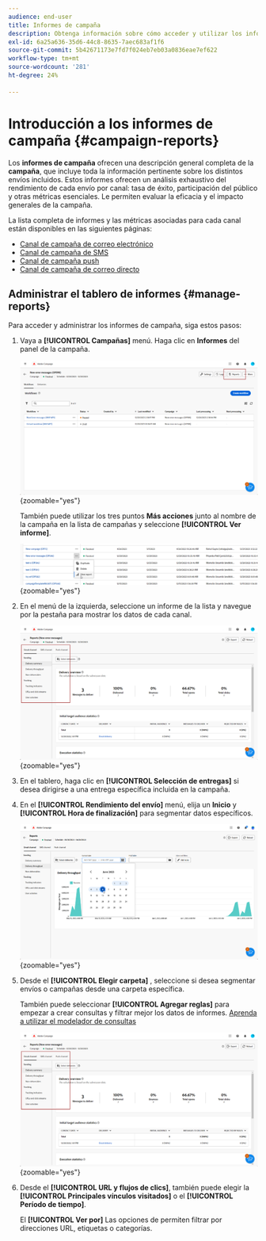```yaml
---
audience: end-user
title: Informes de campaña
description: Obtenga información sobre cómo acceder y utilizar los informes de campaña
exl-id: 6a25a636-35d6-44c8-8635-7aec683af1f6
source-git-commit: 5b42671173e7fd7f024eb7eb03a0836eae7ef622
workflow-type: tm+mt
source-wordcount: '281'
ht-degree: 24%

---
```


# Introducción a los informes de campaña {#campaign-reports}

Los **informes de campaña** ofrecen una descripción general completa de la **campaña**, que incluye toda la información pertinente sobre los distintos envíos incluidos. Estos informes ofrecen un análisis exhaustivo del rendimiento de cada envío por canal: tasa de éxito, participación del público y otras métricas esenciales. Le permiten evaluar la eficacia y el impacto generales de la campaña.

La lista completa de informes y las métricas asociadas para cada canal están disponibles en las siguientes páginas:

* [Canal de campaña de correo electrónico](campaign-reports-email.md)
* [Canal de campaña de SMS](campaign-reports-sms.md)
* [Canal de campaña push](campaign-reports-push.md)
* [Canal de campaña de correo directo](campaign-reports-direct-mail.md)

## Administrar el tablero de informes {#manage-reports}

Para acceder y administrar los informes de campaña, siga estos pasos:

1. Vaya a **[!UICONTROL Campañas]** menú. Haga clic en **Informes** del panel de la campaña.

   ![](assets/manage_campaign_report_2.png){zoomable=&quot;yes&quot;}

   También puede utilizar los tres puntos **Más acciones** junto al nombre de la campaña en la lista de campañas y seleccione **[!UICONTROL Ver informe]**.

   ![](assets/manage_campaign_report_1.png){zoomable=&quot;yes&quot;}

1. En el menú de la izquierda, seleccione un informe de la lista y navegue por la pestaña para mostrar los datos de cada canal.

   ![](assets/manage_campaign_report_4.png){zoomable=&quot;yes&quot;}

1. En el tablero, haga clic en **[!UICONTROL Selección de entregas]** si desea dirigirse a una entrega específica incluida en la campaña.

1. En el **[!UICONTROL Rendimiento del envío]** menú, elija un **Inicio** y **[!UICONTROL Hora de finalización]** para segmentar datos específicos.

   ![](assets/manage_campaign_report_3.png){zoomable=&quot;yes&quot;}

1. Desde el **[!UICONTROL Elegir carpeta]** , seleccione si desea segmentar envíos o campañas desde una carpeta específica.

   También puede seleccionar **[!UICONTROL Agregar reglas]** para empezar a crear consultas y filtrar mejor los datos de informes. [Aprenda a utilizar el modelador de consultas](../query/query-modeler-overview.md)

   ![](assets/manage_campaign_report_4.png){zoomable=&quot;yes&quot;}

1. Desde el **[!UICONTROL URL y flujos de clics]**, también puede elegir la **[!UICONTROL Principales vínculos visitados]** o el **[!UICONTROL Período de tiempo]**.

   El **[!UICONTROL Ver por]** Las opciones de permiten filtrar por direcciones URL, etiquetas o categorías.
